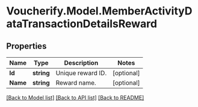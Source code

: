 # Voucherify.Model.MemberActivityDataTransactionDetailsReward

## Properties

Name | Type | Description | Notes
------------ | ------------- | ------------- | -------------
**Id** | **string** | Unique reward ID. | [optional] 
**Name** | **string** | Reward name. | [optional] 

[[Back to Model list]](../../README.md#documentation-for-models) [[Back to API list]](../../README.md#documentation-for-api-endpoints) [[Back to README]](../../README.md)

